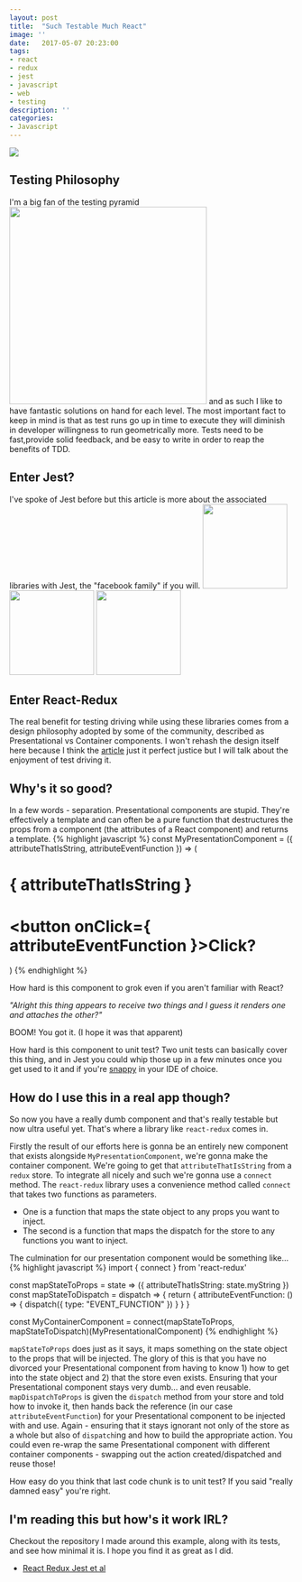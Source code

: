 ```yaml
---
layout: post
title:  "Such Testable Much React"
image: ''
date:   2017-05-07 20:23:00
tags:
- react
- redux
- jest
- javascript
- web
- testing
description: ''
categories:
- Javascript
---
```


<img src="http://weknowmemes.com/wp-content/uploads/2013/11/doge-original-meme.jpg" />

## Testing Philosophy
I'm a big fan of the testing pyramid
<img src="https://cucumber.io/images/blog/testing-pyramid.png" width="350"/>
and as such I like to have fantastic solutions on hand for each level. The most important fact to keep in mind is that as test runs go up in time to execute they will diminish in developer willingness to run geometrically more. Tests need to be fast,provide solid feedback, and be easy to write in order to reap the benefits of TDD.

## Enter Jest?
I've spoke of Jest before but this article is more about the associated libraries with Jest, the "facebook family" if you will.
<img src="http://yycjs.com/real-world-react/img/react-logo.png" height="150"/>
<img src="http://blog.js-republic.com/wp-content/uploads/2016/11/logo-redux.png" height="150"/>
<img src="http://facebook.github.io/jest/img/opengraph.png" height="150"/>

## Enter React-Redux
The real benefit for testing driving while using these libraries comes from a design philosophy adopted by some of the community, described as Presentational vs Container components. I won't rehash the design itself here because I think the [article](https://medium.com/@dan_abramov/smart-and-dumb-components-7ca2f9a7c7d0) just it perfect justice but I will talk about the enjoyment of test driving it.

## Why's it so good?
In a few words - separation. Presentational components are stupid. They're effectively a template and can often be a pure function that destructures the props from a component (the attributes of a React component) and returns a template.
{% highlight javascript %}
const MyPresentationComponent = ({ attributeThatIsString, attributeEventFunction }) => (
	<div>
		<h1>{ attributeThatIsString }<h1>
		<button onClick={ attributeEventFunction }>Click?</button>
	</div>
)
{% endhighlight %}

How hard is this component to grok even if you aren't familiar with React?

_"Alright this thing appears to receive two things and I guess it renders one and attaches the other?"_

BOOM! You got it. (I hope it was that apparent)

How hard is this component to unit test? Two unit tests can basically cover this thing, and in Jest you could whip those up in a few minutes once you get used to it and if you're [snappy](/js-workflow) in your IDE of choice.

## How do I use this in a real app though?
So now you have a really dumb component and that's really testable but now ultra useful yet. That's where a library like `react-redux` comes in.

Firstly the result of our efforts here is gonna be an entirely new component that exists alongside `MyPresentationComponent`, we're gonna make the container component. We're going to get that `attributeThatIsString` from a `redux` store. To integrate all nicely and such we're gonna use a `connect` method. The `react-redux` library uses a convenience method called `connect` that takes two functions as parameters.

- One is a function that maps the state object to any props you want to inject.
- The second is a function that maps the dispatch for the store to any functions you want to inject.

The culmination for our presentation component would be something like...
{% highlight javascript %}
import { connect } from 'react-redux'

const mapStateToProps = state => ({ attributeThatIsString: state.myString })
const mapStateToDispatch = dispatch => {
	return {
		attributeEventFunction: () => {
			dispatch({
				type: "EVENT_FUNCTION"
			})
		}
	}
}

const MyContainerComponent = connect(mapStateToProps, mapStateToDispatch)(MyPresentationalComponent)
{% endhighlight %}

`mapStateToProps` does just as it says, it maps something on the state object to the props that will be injected. The glory of this is that you have no divorced your Presentational component from having to know 1) how to get into the state object and 2) that the store even exists. Ensuring that your Presentational component stays very dumb... and even reusable. `mapDispatchToProps` is given the `dispatch` method from your store and told how to invoke it, then hands back the reference (in our case `attributeEventFunction`) for your Presentational component to be injected with and use. Again - ensuring that it stays ignorant not only of the store as a whole but also of `dispatch`ing and how to build the appropriate action. You could even re-wrap the same Presentational component with different container components - swapping out the action created/dispatched and reuse those!

How easy do you think that last code chunk is to unit test? If you said "really damned easy" you're right.

## I'm reading this but how's it work IRL?
Checkout the repository I made around this example, along with its tests, and see how minimal it is. I hope you find it as great as I did.
- [React Redux Jest et al](https://github.com/butlersrepos/react-redux-testing-presentation-and-containers)
